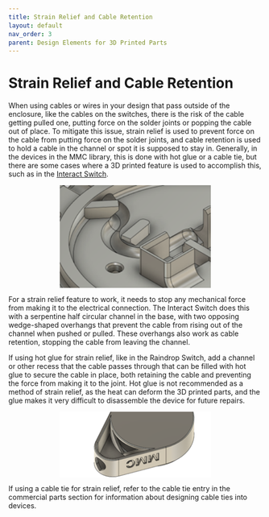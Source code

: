 ```yaml
---
title: Strain Relief and Cable Retention
layout: default
nav_order: 3
parent: Design Elements for 3D Printed Parts
---
```


# Strain Relief and Cable Retention

When using cables or wires in your design that pass outside of the enclosure, like the cables on the switches, there is the risk of the cable getting pulled one, putting force on the solder joints or popping the cable out of place. To mitigate this issue, strain relief is used to prevent force on the cable from putting force on the solder joints, and cable retention is used to hold a cable in the channel or spot it is supposed to stay in. Generally, in the devices in the MMC library, this is done with hot glue or a cable tie, but there are some cases where a 3D printed feature is used to accomplish this, such as in the [Interact Switch](https://github.com/makersmakingchange/Interact-Switch).

<img src="Photos/Strain_Relief/Strain_Relief_IMG1.png" width="300" style="display: block; margin: 0 auto" alt="A CAD rendering of the Interact switch, showing the cable routing channel. ">

For a strain relief feature to work, it needs to stop any mechanical force from making it to the electrical connection. The Interact Switch does this with a serpentine half circular channel in the base, with two opposing wedge-shaped overhangs that prevent the cable from rising out of the channel when pushed or pulled. These overhangs also work as cable retention, stopping the cable from leaving the channel.

If using hot glue for strain relief, like in the Raindrop Switch, add a channel or other recess that the cable passes through that can be filled with hot glue to secure the cable in place, both retaining the cable and preventing the force from making it to the joint. Hot glue is not recommended as a method of strain relief, as the heat can deform the 3D printed parts, and the glue makes it very difficult to disassemble the device for future repairs.

<img src="Photos/Strain_Relief/Strain_Relief_IMG2.png" width="300" style="display: block; margin: 0 auto" alt="The bottom of the Raindrop switch, showing the cavity that gets filled with hot glue. ">

If using a cable tie for strain relief, refer to the cable tie entry in the commercial parts section for information about designing cable ties into devices.
